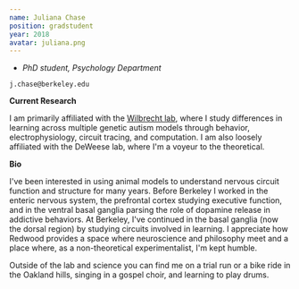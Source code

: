 ```yaml
---
name: Juliana Chase
position: gradstudent
year: 2018
avatar: juliana.png
---
```


- _PhD student, Psychology Department_<br>

<i class="fa fa-envelope-o"></i> `j.chase@berkeley.edu`

**Current Research**

I am primarily affiliated with the [Wilbrecht lab](https://wilbrecht.org/), where I study differences in learning across multiple genetic autism models through behavior, electrophysiology, circuit tracing, and computation. I am also loosely affiliated with the DeWeese lab, where I'm a voyeur to the theoretical. 

**Bio**

I've been interested in using animal models to understand nervous circuit function and structure for many years. Before Berkeley I worked in the enteric nervous system, the prefrontal cortex studying executive function, and in the ventral basal ganglia parsing the role of dopamine release in addictive behaviors. At Berkeley, I've continued in the basal ganglia (now the dorsal region) by studying circuits involved in learning. I appreciate how Redwood provides a space where neuroscience and philosophy meet and a place where, as a non-theoretical experimentalist, I'm kept humble. 

Outside of the lab and science you can find me on a trial run or a bike ride in the Oakland hills, singing in a gospel choir, and learning to play drums.
